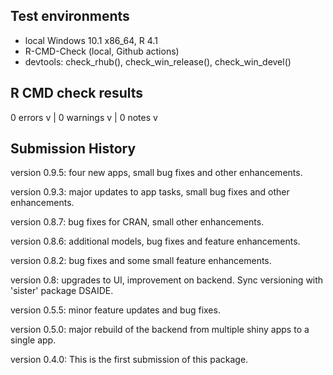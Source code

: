 ## Test environments

* local Windows 10.1 x86_64, R 4.1
* R-CMD-Check (local, Github actions) 
* devtools: check_rhub(), check_win_release(), check_win_devel()

## R CMD check results

0 errors v | 0 warnings v | 0 notes v


## Submission History

version 0.9.5: four new apps, small bug fixes and other enhancements.

version 0.9.3: major updates to app tasks, small bug fixes and other enhancements.

version 0.8.7: bug fixes for CRAN, small other enhancements.

version 0.8.6: additional models, bug fixes and feature enhancements.

version 0.8.2: bug fixes and some small feature enhancements.

version 0.8: upgrades to UI, improvement on backend. Sync versioning with 'sister' package DSAIDE.

version 0.5.5: minor feature updates and bug fixes.

version 0.5.0: major rebuild of the backend from multiple shiny apps to a single app.

version 0.4.0: This is the first submission of this package.

